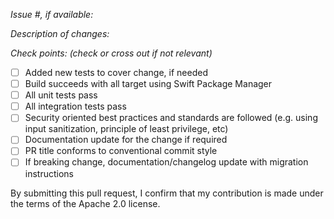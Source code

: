 *Issue #, if available:*

*Description of changes:*

*Check points: (check or cross out if not relevant)*

- [ ] Added new tests to cover change, if needed
- [ ] Build succeeds with all target using Swift Package Manager
- [ ] All unit tests pass
- [ ] All integration tests pass
- [ ] Security oriented best practices and standards are followed (e.g. using input sanitization, principle of least privilege, etc)
- [ ] Documentation update for the change if required
- [ ] PR title conforms to conventional commit style
- [ ] If breaking change, documentation/changelog update with migration instructions

By submitting this pull request, I confirm that my contribution is made under the terms of the Apache 2.0 license.
